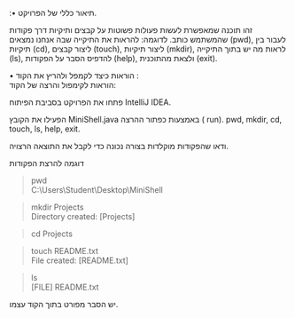 :• תיאור כללי של הפרויקט.

זהו תוכנה שמאפשרת לעשות פעולות פשוטות על קבצים ותיקיות דרך פקודות שהמשתמש כותב.
לדוגמה: להראות את התיקייה שבה אנחנו נמצאים (pwd),
לעבור בין תיקיות (cd),
ליצור קבצים (touch),
ליצור תיקיות (mkdir),
לראות מה יש בתוך התיקייה (ls),
להדפיס הסבר על הפקודות (help),
ולצאת מהתוכנית (exit).

• הוראות כיצד לקמפל ולהריץ את הקוד :  
הוראות לקימפול והרצה של הקוד:

פתחו את הפרויקט בסביבת הפיתוח IntelliJ IDEA.

הפעילו את הקובץ MiniShell.java באמצעות כפתור ההרצה ( run).
pwd, mkdir, cd, touch, ls, help, exit.

ודאו שהפקודות מוקלדות בצורה נכונה כדי לקבל את התוצאה הרצויה.

דוגמה להרצת הפקודות


> pwd  
C:\Users\Student\Desktop\MiniShell

> mkdir Projects  
Directory created: [Projects]

> cd Projects


> touch README.txt  
File created: [README.txt]

> ls  
[FILE] README.txt


יש הסבר מפורט בתוך הקוד עצמו.